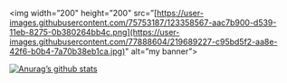<p align=”center”>

<img width=”200" height=”200" src=”[https://user-images.githubusercontent.com/75753187/123358567-aac7b900-d539-11eb-8275-0b380264bb4c.png](https://user-images.githubusercontent.com/77888604/219689227-c95bd5f2-aa8e-42f6-b0b4-7a70b38eb1ca.jpg)" alt=”my banner”>

</p>

[![Anurag’s github stats](https://github-readme-stats.vercel.app/api?username=RAHUL956777)](https://github.com/RAHUL956777)
